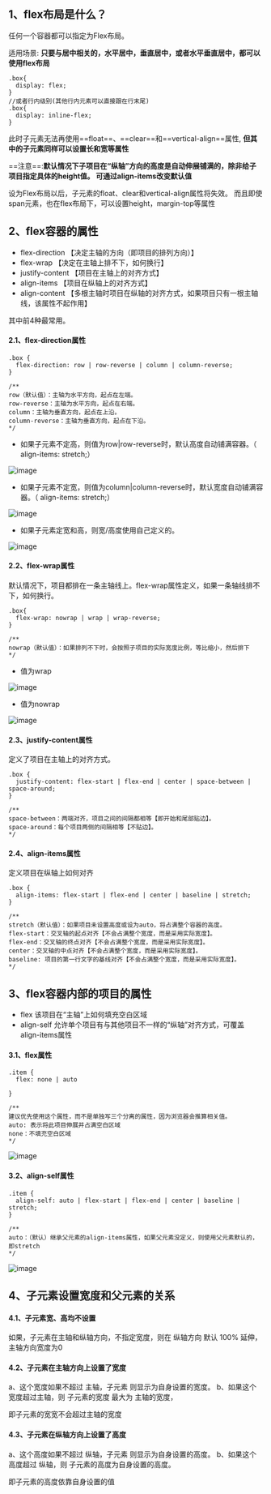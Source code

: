 ## 1、flex布局是什么？
任何一个容器都可以指定为Flex布局。

适用场景: **只要与居中相关的，水平居中，垂直居中，或者水平垂直居中，都可以使用flex布局**

```
.box{
  display: flex;
}
//或者行内级别(其他行内元素可以直接跟在行末尾)
.box{
  display: inline-flex;
}
```
此时子元素无法再使用==float==、==clear==和==vertical-align==属性,
**但其中的子元素同样可以设置长和宽等属性**

==注意==:**默认情况下子项目在“纵轴”方向的高度是自动伸展铺满的，除非给子项目指定具体的height值。 可通过align-items改变默认值**

设为Flex布局以后，子元素的float、clear和vertical-align属性将失效。
而且即使span元素，也在flex布局下，可以设置height，margin-top等属性


## 2、flex容器的属性
- flex-direction    【决定主轴的方向（即项目的排列方向）】
- flex-wrap  【决定在主轴上排不下，如何换行】
- justify-content  【项目在主轴上的对齐方式】
- align-items  【项目在纵轴上的对齐方式】
- align-content  【多根主轴时项目在纵轴的对齐方式，如果项目只有一根主轴线，该属性不起作用】

其中前4种最常用。

#### 2.1、flex-direction属性
```
.box {
  flex-direction: row | row-reverse | column | column-reverse;
}

/**
row（默认值）：主轴为水平方向，起点在左端。
row-reverse：主轴为水平方向，起点在右端。
column：主轴为垂直方向，起点在上沿。
column-reverse：主轴为垂直方向，起点在下沿。
*/
```

- 如果子元素不定高，则值为row|row-reverse时，默认高度自动铺满容器。（    align-items: stretch;）

![image](https://raw.githubusercontent.com/libbGit/static-file/master/image/flex/flex-direction-row.png)
- 如果子元素不定宽，则值为column|column-reverse时，默认宽度自动铺满容器。（    align-items: stretch;）

![image](https://raw.githubusercontent.com/libbGit/static-file/master/image/flex/flex-direction-column.png)
- 如果子元素定宽和高，则宽/高度使用自己定义的。

![image](https://raw.githubusercontent.com/libbGit/static-file/master/image/flex/flex-direction-column-width.png)

#### 2.2、flex-wrap属性
默认情况下，项目都排在一条主轴线上。flex-wrap属性定义，如果一条轴线排不下，如何换行。

```
.box{
  flex-wrap: nowrap | wrap | wrap-reverse;
}

/**
nowrap（默认值）：如果排列不下时，会按照子项目的实际宽度比例，等比缩小，然后排下
*/
```

- 值为wrap

![image](https://raw.githubusercontent.com/libbGit/static-file/master/image/flex/flex-wrap-no.png)
- 值为nowrap

![image](https://raw.githubusercontent.com/libbGit/static-file/master/image/flex/flex-wrap.png)

#### 2.3、justify-content属性
定义了项目在主轴上的对齐方式。

```
.box {
  justify-content: flex-start | flex-end | center | space-between | space-around;
}

/**
space-between：两端对齐，项目之间的间隔都相等【即开始和尾部贴边】。
space-around：每个项目两侧的间隔相等【不贴边】。
*/
```
#### 2.4、align-items属性
定义项目在纵轴上如何对齐

```
.box {
  align-items: flex-start | flex-end | center | baseline | stretch;
}

/**
stretch（默认值）：如果项目未设置高度或设为auto，将占满整个容器的高度。
flex-start：交叉轴的起点对齐【不会占满整个宽度，而是采用实际宽度】。
flex-end：交叉轴的终点对齐【不会占满整个宽度，而是采用实际宽度】。
center：交叉轴的中点对齐【不会占满整个宽度，而是采用实际宽度】。
baseline: 项目的第一行文字的基线对齐【不会占满整个宽度，而是采用实际宽度】。
*/
```

## 3、flex容器内部的项目的属性
- flex  该项目在“主轴”上如何填充空白区域
- align-self  允许单个项目有与其他项目不一样的“纵轴”对齐方式，可覆盖align-items属性

#### 3.1、flex属性
```
.item {
  flex: none | auto
  
}

/**
建议优先使用这个属性，而不是单独写三个分离的属性，因为浏览器会推算相关值。
auto: 表示将此项目伸展并占满空白区域
none：不填充空白区域
*/
```
![image](https://raw.githubusercontent.com/libbGit/static-file/master/image/flex/flex-item-auto.png)


#### 3.2、align-self属性
```
.item {
  align-self: auto | flex-start | flex-end | center | baseline | stretch;
}

/**
auto：（默认）继承父元素的align-items属性，如果父元素没定义，则使用父元素默认的，即stretch
*/
```
![image](https://raw.githubusercontent.com/libbGit/static-file/master/image/flex/flex-align-self.png)





## 4、子元素设置宽度和父元素的关系
#### 4.1、子元素宽、高均不设置
如果，子元素在主轴和纵轴方向，不指定宽度，则在 纵轴方向 默认 100% 延伸， 主轴方向宽度为0

#### 4.2、子元素在主轴方向上设置了宽度
a、这个宽度如果不超过 主轴，子元素 则显示为自身设置的宽度。
b、如果这个宽度超过主轴，则 子元素的宽度 最大为 主轴的宽度，

即子元素的宽宽不会超过主轴的宽度

#### 4.3、子元素在纵轴方向上设置了高度
a、这个高度如果不超过 纵轴，子元素 则显示为自身设置的高度。
b、如果这个高度超过 纵轴，则 子元素的高度为自身设置的高度。

即子元素的高度依靠自身设置的值